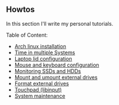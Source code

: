 ## Howtos

In this section I'll write my personal tutorials.

Table of Content:

- [Arch linux installation](arch-linux-installation.md)
- [Time in multiple Systems](time-in-multiple-systems.md)
- [Laptop lid configuration](laptop-lid-configuration.md)
- [Mouse and keyboard configuration](mouse-and-keyboard-configuration.md)
- [Monitoring SSDs and HDDs](monitoring-ssds-and-hdds.md)
- [Mount and umount external drives](mount-and-unmount-external-drives.md)
- [Format external drives](format-external-drives.md)
- [Touchpad (libinput)](touchpad-configuration.md)
- [System maintenance](system-maintenance.md)
